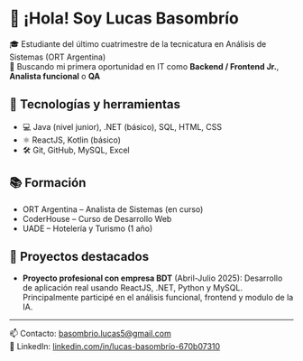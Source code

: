 # 👋 ¡Hola! Soy Lucas Basombrío

🎓 Estudiante del último cuatrimestre de la tecnicatura en Análisis de Sistemas (ORT Argentina)  
🚀 Buscando mi primera oportunidad en IT como **Backend / Frontend Jr.**, **Analista funcional** o **QA**

## 🔧 Tecnologías y herramientas
- 💻 Java (nivel junior), .NET (básico), SQL, HTML, CSS
- ⚛️ ReactJS, Kotlin (básico)
- 🛠️ Git, GitHub, MySQL, Excel

## 📚 Formación
- ORT Argentina – Analista de Sistemas (en curso)
- CoderHouse – Curso de Desarrollo Web
- UADE – Hotelería y Turismo (1 año)

## 📌 Proyectos destacados
- **Proyecto profesional con empresa BDT** (Abril-Julio 2025): Desarrollo de aplicación real usando ReactJS, .NET, Python y MySQL. Principalmente participé en el análisis funcional, frontend y modulo de la IA.

---

📫 Contacto: [basombrio.lucas5@gmail.com](mailto:basombrio.lucas5@gmail.com)  
🔗 LinkedIn: [linkedin.com/in/lucas-basombrío-670b07310](https://linkedin.com/in/lucas-basombr%C3%ADo-670b07310)
